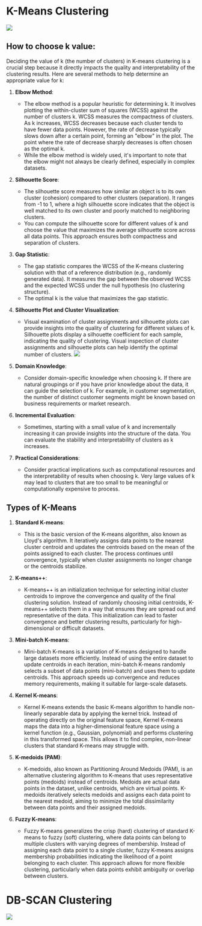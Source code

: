 # K-Means Clustering
![](https://github.com/praj2408/Machine-Learning-Notes/blob/main/Unsupervised%20Algorithms/K%20means.jpg)
 
## How to choose k value:
 Deciding the value of k (the number of clusters) in K-means clustering is a crucial step because it directly impacts the quality and interpretability of the clustering results. Here are several methods to help determine an appropriate value for k:

1. **Elbow Method**:
   - The elbow method is a popular heuristic for determining k. It involves plotting the within-cluster sum of squares (WCSS) against the number of clusters k. WCSS measures the compactness of clusters. As k increases, WCSS decreases because each cluster tends to have fewer data points. However, the rate of decrease typically slows down after a certain point, forming an "elbow" in the plot. The point where the rate of decrease sharply decreases is often chosen as the optimal k.
   - While the elbow method is widely used, it's important to note that the elbow might not always be clearly defined, especially in complex datasets.

2. **Silhouette Score**:
   - The silhouette score measures how similar an object is to its own cluster (cohesion) compared to other clusters (separation). It ranges from -1 to 1, where a high silhouette score indicates that the object is well matched to its own cluster and poorly matched to neighboring clusters. 
   - You can compute the silhouette score for different values of k and choose the value that maximizes the average silhouette score across all data points. This approach ensures both compactness and separation of clusters.
   
3. **Gap Statistic**:
   - The gap statistic compares the WCSS of the K-means clustering solution with that of a reference distribution (e.g., randomly generated data). It measures the gap between the observed WCSS and the expected WCSS under the null hypothesis (no clustering structure).
   - The optimal k is the value that maximizes the gap statistic.
   
4. **Silhouette Plot and Cluster Visualization**:
   - Visual examination of cluster assignments and silhouette plots can provide insights into the quality of clustering for different values of k. Silhouette plots display a silhouette coefficient for each sample, indicating the quality of clustering. Visual inspection of cluster assignments and silhouette plots can help identify the optimal number of clusters.
![](https://scikit-learn.org/stable/_images/sphx_glr_plot_kmeans_silhouette_analysis_004.png)

5. **Domain Knowledge**:
   - Consider domain-specific knowledge when choosing  k. If there are natural groupings or if you have prior knowledge about the data, it can guide the selection of k. For example, in customer segmentation, the number of distinct customer segments might be known based on business requirements or market research.

6. **Incremental Evaluation**:
   - Sometimes, starting with a small value of k and incrementally increasing it can provide insights into the structure of the data. You can evaluate the stability and interpretability of clusters as k increases.

7. **Practical Considerations**:
   - Consider practical implications such as computational resources and the interpretability of results when choosing k. Very large values of k may lead to clusters that are too small to be meaningful or computationally expensive to process.

## Types of K-Means

1. **Standard K-means**:
   - This is the basic version of the K-means algorithm, also known as Lloyd's algorithm. It iteratively assigns data points to the nearest cluster centroid and updates the centroids based on the mean of the points assigned to each cluster. The process continues until convergence, typically when cluster assignments no longer change or the centroids stabilize.

2. **K-means++**:
   - K-means++ is an initialization technique for selecting initial cluster centroids to improve the convergence and quality of the final clustering solution. Instead of randomly choosing initial centroids, K-means++ selects them in a way that ensures they are spread out and representative of the data. This initialization can lead to faster convergence and better clustering results, particularly for high-dimensional or difficult datasets.

3. **Mini-batch K-means**:
   - Mini-batch K-means is a variation of K-means designed to handle large datasets more efficiently. Instead of using the entire dataset to update centroids in each iteration, mini-batch K-means randomly selects a subset of data points (mini-batch) and uses them to update centroids. This approach speeds up convergence and reduces memory requirements, making it suitable for large-scale datasets.

4. **Kernel K-means**:
   - Kernel K-means extends the basic K-means algorithm to handle non-linearly separable data by applying the kernel trick. Instead of operating directly on the original feature space, Kernel K-means maps the data into a higher-dimensional feature space using a kernel function (e.g., Gaussian, polynomial) and performs clustering in this transformed space. This allows it to find complex, non-linear clusters that standard K-means may struggle with.

5. **K-medoids (PAM)**:
   - K-medoids, also known as Partitioning Around Medoids (PAM), is an alternative clustering algorithm to K-means that uses representative points (medoids) instead of centroids. Medoids are actual data points in the dataset, unlike centroids, which are virtual points. K-medoids iteratively selects medoids and assigns each data point to the nearest medoid, aiming to minimize the total dissimilarity between data points and their assigned medoids.

6. **Fuzzy K-means**:
   - Fuzzy K-means generalizes the crisp (hard) clustering of standard K-means to fuzzy (soft) clustering, where data points can belong to multiple clusters with varying degrees of membership. Instead of assigning each data point to a single cluster, fuzzy K-means assigns membership probabilities indicating the likelihood of a point belonging to each cluster. This approach allows for more flexible clustering, particularly when data points exhibit ambiguity or overlap between clusters.



# DB-SCAN Clustering
![](https://github.com/praj2408/Machine-Learning-Notes/blob/main/Unsupervised%20Algorithms/DBSCAN.jpg)




